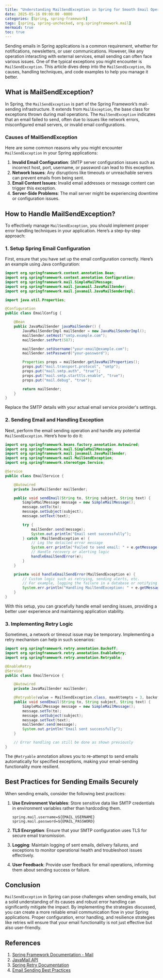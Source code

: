 ```yaml
---
title: "Understanding MailSendException in Spring for Smooth Email Operations"
date: 2025-05-16 09:00:00 -0000
categories: [Spring, spring-framework]
tags: [spring, spring-unchecked, org.springframework.mail]
mermaid: true
toc: true
---
```



Sending emails in Spring applications is a common requirement, whether for notifications, newsletters, or user communications. However, like any operation interacting with external services, email sending can often face various issues. One of the typical exceptions you might encounter is `MailSendException`. This article dives deep into the `MailSendException`, its causes, handling techniques, and code examples to help you manage it better.

## What is MailSendException?

In Spring, the `MailSendException` is part of the Spring Framework’s mail-sending infrastructure. It extends from `MailException`, the base class for exceptions thrown during mail operations. The `MailSendException` indicates that an email failed to send, often due to issues like network errors, misconfigured email servers, or invalid email configurations.

### Causes of MailSendException

Here are some common reasons why you might encounter `MailSendException` in your Spring applications:

1. **Invalid Email Configuration**: SMTP server configuration issues such as incorrect host, port, username, or password can lead to this exception.
2. **Network Issues**: Any disruptions like timeouts or unreachable servers can prevent emails from being sent.
3. **Email Content Issues**: Invalid email addresses or message content can trigger this exception.
4. **Server-Side Problems**: The mail server might be experiencing downtime or configuration issues.

## How to Handle MailSendException?

To effectively manage `MailSendException`, you should implement proper error handling techniques in your application. Here’s a step-by-step approach:

### 1. Setup Spring Email Configuration

First, ensure that you have set up the email configuration correctly. Here’s an example using Java configuration:

```java
import org.springframework.context.annotation.Bean;
import org.springframework.context.annotation.Configuration;
import org.springframework.mail.SimpleMailMessage;
import org.springframework.mail.javamail.JavaMailSender;
import org.springframework.mail.javamail.JavaMailSenderImpl;

import java.util.Properties;

@Configuration
public class EmailConfig {

    @Bean
    public JavaMailSender javaMailSender() {
        JavaMailSenderImpl mailSender = new JavaMailSenderImpl();
        mailSender.setHost("smtp.example.com");
        mailSender.setPort(587);

        mailSender.setUsername("your-email@example.com");
        mailSender.setPassword("your-password");

        Properties props = mailSender.getJavaMailProperties();
        props.put("mail.transport.protocol", "smtp");
        props.put("mail.smtp.auth", "true");
        props.put("mail.smtp.starttls.enable", "true");
        props.put("mail.debug", "true");

        return mailSender;
    }
}
```

Replace the SMTP details with your actual email service provider's settings.

### 2. Sending Email and Handling Exception

Next, perform the email sending operation and handle any potential `MailSendException`. Here’s how to do it:

```java
import org.springframework.beans.factory.annotation.Autowired;
import org.springframework.mail.SimpleMailMessage;
import org.springframework.mail.javamail.JavaMailSender;
import org.springframework.mail.MailSendException;
import org.springframework.stereotype.Service;

@Service
public class EmailService {

    @Autowired
    private JavaMailSender mailSender;

    public void sendEmail(String to, String subject, String text) {
        SimpleMailMessage message = new SimpleMailMessage();
        message.setTo(to);
        message.setSubject(subject);
        message.setText(text);

        try {
            mailSender.send(message);
            System.out.println("Email sent successfully");
        } catch (MailSendException e) {
            // Log the detailed error message
            System.err.println("Failed to send email: " + e.getMessage());
            // Handle recovery or alerting logic
            handleEmailSendError(e);
        }
    }

    private void handleEmailSendError(MailSendException e) {
        // Custom logic such as retrying, sending alerts, etc.
        // For example, logging the failure in a database or notifying admin
        System.err.println("Handling MailSendException: " + e.getMessage());
    }
}
```

With this setup, you can gracefully handle email sending issues, providing a better user experience and maintaining application stability.

### 3. Implementing Retry Logic

Sometimes, a network or timeout issue may be temporary. Implementing a retry mechanism can help in such scenarios:

```java
import org.springframework.retry.annotation.Backoff;
import org.springframework.retry.annotation.EnableRetry;
import org.springframework.retry.annotation.Retryable;

@EnableRetry
@Service
public class EmailService {

    @Autowired
    private JavaMailSender mailSender;

    @Retryable(value = MailSendException.class, maxAttempts = 3, backoff = @Backoff(delay = 2000))
    public void sendEmail(String to, String subject, String text) {
        SimpleMailMessage message = new SimpleMailMessage();
        message.setTo(to);
        message.setSubject(subject);
        message.setText(text);
        mailSender.send(message);
        System.out.println("Email sent successfully");
    }

    // Error handling can still be done as shown previously
}
```

The `@Retryable` annotation allows you to re-attempt to send emails automatically for specified exceptions, making your email-sending functionality more resilient.

## Best Practices for Sending Emails Securely

When sending emails, consider the following best practices:

1. **Use Environment Variables**: Store sensitive data like SMTP credentials in environment variables rather than hardcoding them.
   
   ```properties
   spring.mail.username=${EMAIL_USERNAME}
   spring.mail.password=${EMAIL_PASSWORD}
   ```

2. **TLS Encryption**: Ensure that your SMTP configuration uses TLS for secure email transmission.
3. **Logging**: Maintain logging of sent emails, delivery failures, and exceptions to monitor operational health and troubleshoot issues effectively.
4. **User Feedback**: Provide user feedback for email operations, informing them about sending success or failure.

## Conclusion

`MailSendException` in Spring can pose challenges when sending emails, but a solid understanding of its causes and robust error handling can significantly mitigate the impact. By implementing the strategies discussed, you can create a more reliable email communication flow in your Spring applications. Proper configuration, error handling, and resilience strategies like retries will ensure that your email functionality is not just effective but also user-friendly.

## References

1. [Spring Framework Documentation - Mail](https://docs.spring.io/spring-framework/docs/current/reference/html/core.html#mail)
2. [JavaMail API](https://javaee.github.io/javamail/)
3. [Spring Retry Documentation](https://docs.spring.io/spring-retry/docs/current/reference/html/)
4. [Email Sending Best Practices](https://sendgrid.com/docs/for-developers/sending-email/best-practices/)